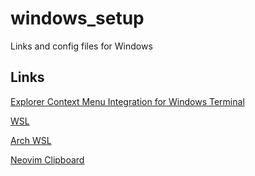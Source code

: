# windows_setup
Links and config files for Windows

## Links

   [Explorer Context Menu Integration for Windows Terminal](https://github.com/BroJenuel/Explorer-Context-Menu-Integration-for-windows-terminal/)

   [WSL](https://docs.microsoft.com/pt-br/windows/wsl/install-win10)
   
   [Arch WSL](https://github.com/yuk7/ArchWSL)

   [Neovim Clipboard](https://github.com/neovim/neovim/wiki/FAQ#how-to-use-the-windows-clipboard-from-wsl)
   
